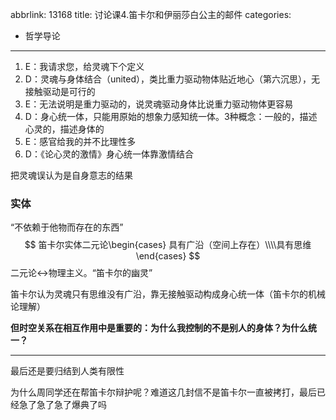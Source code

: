 abbrlink: 13168
title: 讨论课4.笛卡尔和伊丽莎白公主的邮件
categories:
  - 哲学导论
---
1. E：我请求您，给灵魂下个定义
2. D：灵魂与身体结合（united），类比重力驱动物体贴近地心（第六沉思），无接触驱动是可行的
3. E：无法说明是重力驱动的，说灵魂驱动身体比说重力驱动物体更容易
4. D：身心统一体，只能用原始的想象力感知统一体。3种概念：一般的，描述心灵的，描述身体的
5. E：感官给我的并不比理性多
6. D：《论心灵的激情》身心统一体靠激情结合

把灵魂误认为是自身意志的结果

### 实体

“不依赖于他物而存在的东西”
$$
笛卡尔实体二元论\begin{cases}
具有广沿（空间上存在）\\\\具有思维
\end{cases}
$$
二元论↔物理主义。“笛卡尔的幽灵”

笛卡尔认为灵魂只有思维没有广沿，靠无接触驱动构成身心统一体（笛卡尔的机械论理解）

**但时空关系在相互作用中是重要的：为什么我控制的不是别人的身体？为什么统一？**

------

最后还是要归结到人类有限性

为什么周同学还在帮笛卡尔辩护呢？难道这几封信不是笛卡尔一直被拷打，最后已经急了急了急了爆典了吗